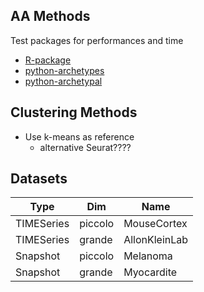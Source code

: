 ## AA Methods 
Test packages for performances and time
* [R-package](https://cran.r-project.org/web/packages/archetypes/index.html)
* [python-archetypes](https://github.com/aleixalcacer/archetypes)
* [python-archetypal](https://github.com/atmguille/archetypal-analysis)

## Clustering Methods
* Use k-means as reference
    * alternative Seurat????

## Datasets
|Type|Dim|Name|
|---|---|---|
|TIMESeries| piccolo | MouseCortex|
|TIMESeries |grande  | AllonKleinLab|
|Snapshot| piccolo| Melanoma|
|Snapshot|grande|Myocardite|


